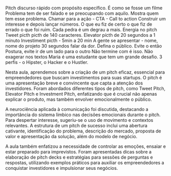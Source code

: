 Pitch discurso rápido com propósito específico.
É como se fosse um filme
Problema tem de ser falado e se preocupando com aquilo.
Mostra quem tem esse problema.
Chamar para a ação - CTA - Call to action
Construir um interesse e depois lançar números.
O que eu fiz de certo o que fiz de errado o que foi ruim.
Cada pedra é um degrau a mais.
Energia no pitch 
Tweet picth picth de 140 caracteres.
Elevator pícth de 20 segundos a 1 minuto
Investiment picth - 5min a 20 min
A gente se apresentar - nome, nome do projeto
30 segundos falar da dor.
Defina o público.
Evite o então
Postura, evite ir de um lado para o outro
Não termine com é isso.
Não exagerar nos textos
Maria é uma estudante que tem um grande desafio.
3 perfis - o Hipster, o Hacker e o Hustler.

Nesta aula, aprendemos sobre a criação de um pitch eficaz, essencial para empreendedores que buscam investimentos para suas startups. O pitch é uma apresentação breve e convincente que capta a atenção dos investidores. Foram abordados diferentes tipos de pitch, como Tweet Pitch, Elevator Pitch e Investment Pitch, enfatizando que é crucial não apenas explicar o produto, mas também envolver emocionalmente o público.

A neurociência aplicada à comunicação foi discutida, destacando a importância do sistema límbico nas decisões emocionais durante o pitch. Para despertar interesse, sugeriu-se o uso de movimento e contextos relevantes. A estrutura de um pitch de sucesso inclui uma abertura cativante, identificação do problema, descrição do mercado, proposta de valor e apresentação da solução, além do modelo de negócio.

A aula também enfatizou a necessidade de controlar as emoções, ensaiar e estar preparado para imprevistos. Foram apresentadas dicas sobre a elaboração de pitch decks e estratégias para sessões de perguntas e respostas, utilizando exemplos práticos para auxiliar os empreendedores a conquistar investidores e impulsionar seus negócios.